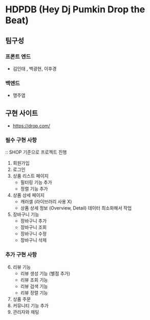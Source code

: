 # HDPDB (Hey Dj Pumkin Drop the Beat)

## 팀구성

### 프론트 엔드

- 김인태 , 백광현, 이후경

### 백엔드

- 맹주엽

## 구현 사이트

- https://drop.com/

### 필수 구현 사항

:: SHOP 기준으로 프로젝트 진행

1. 회원가입
2. 로그인
3. 상품 리스트 페이지
   - 필터링 기능 추가
   - 정렬 기능 추가
4. 상품 상세 페이지
   - 캐러셀 (라이브러리 사용 X)
   - 상품 상세 정보 (Overview, Detail) 데이터 최소화해서 작업
5. 장바구니 기능
   - 장바구니 추가
   - 장바구니 조회
   - 장바구니 수정
   - 장바구니 삭제

### 추가 구현 사항

6. 리뷰 기능
   - 리뷰 생성 기능 (별점 추가)
   - 리뷰 조회 기능
   - 리뷰 검색 기능
   - 리뷰 정렬 기능
7. 상품 주문
8. 커뮤니티 기능 추가
9. 관리자와 채팅
